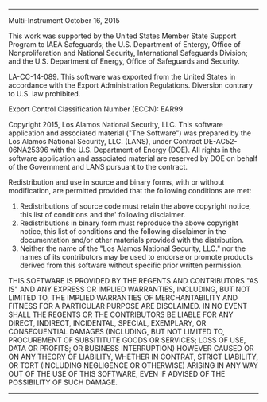 **********************************************************************************

Multi-Instrument
October 16, 2015

This work was supported by the United States Member State Support Program to IAEA Safeguards;
the U.S. Department of Entergy, Office of Nonproliferation and National Security, International
Safeguards Division; and the U.S. Department of Energy, Office of Safeguards and Security.

LA-CC-14-089. This software was exported from the United States in accordance with the Export
Administration Regulations. Diversion contrary to U.S. law prohibited.

Export Control Classification Number (ECCN): EAR99

Copyright 2015, Los Alamos National Security, LLC. This software application and associated
material ("The Software") was prepared by the Los Alamos National Security, LLC. (LANS), under
Contract DE-AC52-06NA25396 with the U.S. Department of Energy (DOE). All rights in the software
application and associated material are reserved by DOE on behalf of the Government and LANS
pursuant to the contract.

Redistribution and use in source and binary forms, with or without modification, are permitted provided
that the following conditions are met:

1. Redistributions of source code must retain the above copyright notice, this list of conditions and the'
following disclaimer.
2. Redistributions in binary form must reproduce the above copyright notice, this list of conditions and
the following disclaimer in the documentation and/or other materials provided with the distribution.
3. Neither the name of the "Los Alamos National Security, LLC." nor the names of its contributors may
be used to endorse or promote products derived from this software without specific prior written permission.

THIS SOFTWARE IS PROVIDED BY THE REGENTS AND CONTRIBUTORS "AS IS" AND ANY
EXPRESS OR IMPLIED WARRANTIES, INCLUDING, BUT NOT LIMITED TO, THE IMPLIED 
WARRANTIES OF MERCHANTABILITY AND FITNESS FOR A PARTICULAR PURPOSE ARE
DISCLAIMED. IN NO EVENT SHALL THE REGENTS OR THE CONTRIBUTORS BE LIABLE FOR ANY
DIRECT, INDIRECT, INCIDENTAL, SPECIAL, EXEMPLARY, OR CONSEQUENTIAL DAMAGES
(INCLUDING, BUT NOT LIMITED TO, PROCUREMENT OF SUBSITITUTE GOODS OR
SERVICES; LOSS OF USE, DATA OR PROFITS; OR BUSINESS INTERRUPTION) HOWEVER
CAUSED OR ON ANY THEORY OF LIABILITY, WHETHER IN CONTRAT, STRICT LIABILITY,
OR TORT (INCLUDING NEGLIGENCE OR OTHERWISE) ARISING IN ANY WAY OUT OF THE
USE OF THIS SOFTWARE, EVEN IF ADVISED OF THE POSSIBILITY OF SUCH DAMAGE.


**********************************************************************************
